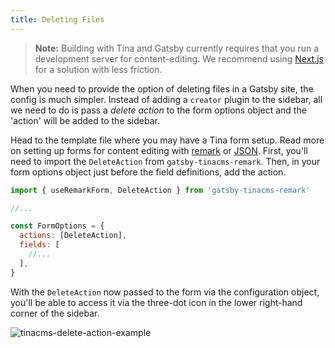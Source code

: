 ```yaml
---
title: Deleting Files
---
```

> **Note:** Building with Tina and Gatsby currently requires that you run a development server for content-editing. We recommend using [Next.js](/docs/integrations/nextjs/) for a solution with less friction.

When you need to provide the option of deleting files in a Gatsby site, the config is much simpler. Instead of adding a `creator` plugin to the sidebar, all we need to do is pass a _delete action_ to the form options object and the 'action' will be added to the sidebar.

Head to the template file where you may have a Tina form setup. Read more on setting up forms for content editing with [remark](/guides/gatsby/git/installation) or [JSON](/guides/gatsby/git/create-json-form). First, you'll need to import the `DeleteAction` from `gatsby-tinacms-remark`. Then, in your form options object just before the field definitions, add the action.

```javascript
import { useRemarkForm, DeleteAction } from 'gatsby-tinacms-remark'

//...

const FormOptions = {
  actions: [DeleteAction],
  fields: [
    //...
  ],
}
```

With the `DeleteAction` now passed to the form via the configuration object, you'll be able to access it via the three-dot icon in the lower right-hand corner of the sidebar.

![tinacms-delete-action-example](/img/delete-action-ex.png)
